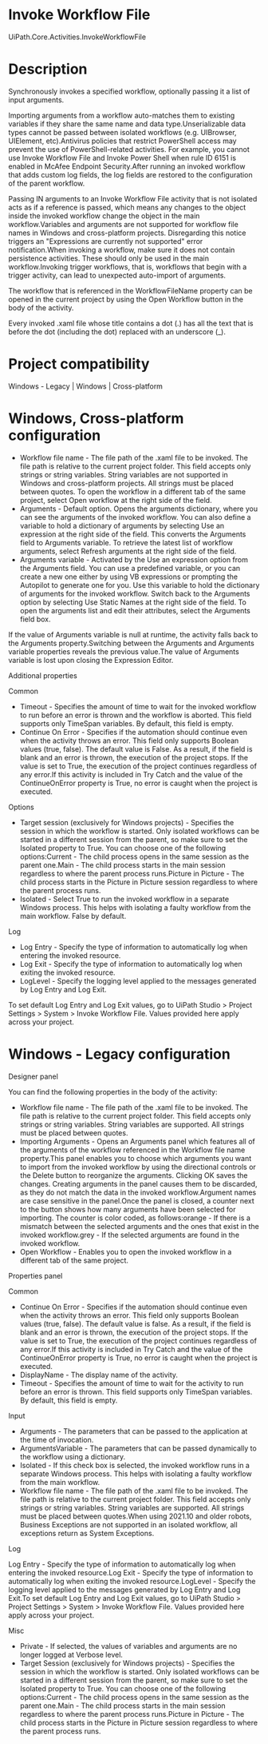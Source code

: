 ﻿# Invoke Workflow File

UiPath.Core.Activities.InvokeWorkflowFile

# Description

Synchronously invokes a specified workflow, optionally passing it a list of input arguments.

Importing arguments from a workflow auto-matches them to existing variables if they share the same name and data type.Unserializable data types cannot be passed between isolated workflows (e.g. UIBrowser, UIElement, etc).Antivirus policies that restrict PowerShell access may prevent the use of PowerShell-related activities. For example, you cannot use Invoke Workflow File and Invoke Power Shell when rule ID 6151 is enabled in McAfee Endpoint Security.After running an invoked workflow that adds custom log fields, the log fields are restored to the configuration of the parent workflow.

Passing IN arguments to an Invoke Workflow File activity that is not isolated acts as if a reference is passed, which means any changes to the object inside the invoked workflow change the object in the main workflow.Variables and arguments are not supported for workflow file names in Windows and cross-platform projects. Disregarding this notice triggers an "Expressions are currently not supported" error notification.When invoking a workflow, make sure it does not contain persistence activities. These should only be used in the main workflow.Invoking trigger workflows, that is, workflows that begin with a trigger activity, can lead to unexpected auto-import of arguments.

The workflow that is referenced in the WorkflowFileName property can be opened in the current project by using the Open Workflow button in the body of the activity.

Every invoked .xaml file whose title contains a dot (.) has all the text that is before the dot (including the dot) replaced with an underscore (_).

# Project compatibility

Windows - Legacy | Windows | Cross-platform

# Windows, Cross-platform configuration

* Workflow file name - The file path of the .xaml file to be invoked. The file path is relative to the current project folder. This field accepts only strings or string variables. String variables are not supported in Windows and cross-platform projects. All strings must be placed between quotes. To open the workflow in a different tab of the same project, select Open workflow at the right side of the field.
* Arguments - Default option. Opens the arguments dictionary, where you can see the arguments of the invoked workflow. You can also define a variable to hold a dictionary of arguments by selecting Use an expression at the right side of the field. This converts the Arguments field to Arguments variable. To retrieve the latest list of workflow arguments, select Refresh arguments at the right side of the field.
* Arguments variable - Activated by the Use an expression option from the Arguments field. You can use a predefined variable, or you can create a new one either by using VB expressions or prompting the Autopilot to generate one for you. Use this variable to hold the dictionary of arguments for the invoked workflow. Switch back to the Arguments option by selecting Use Static Names at the right side of the field. To open the arguments list and edit their attributes, select the Arguments field box.

If the value of Arguments variable is null at runtime, the activity falls back to the Arguments property.Switching between the Arguments and Arguments variable properties reveals the previous value.The value of Arguments variable is lost upon closing the Expression Editor.

Additional properties

Common

* Timeout - Specifies the amount of time to wait for the invoked workflow to run before an error is thrown and the workflow is aborted. This field supports only TimeSpan variables. By default, this field is empty.
* Continue On Error - Specifies if the automation should continue even when the activity throws an error. This field only supports Boolean values (true, false). The default value is False. As a result, if the field is blank and an error is thrown, the execution of the project stops. If the value is set to True, the execution of the project continues regardless of any error.If this activity is included in Try Catch and the value of the ContinueOnError property is True, no error is caught when the project is executed.

Options

* Target session (exclusively for Windows projects) - Specifies the session in which the workflow is started. Only isolated workflows can be started in a different session from the parent, so make sure to set the Isolated property to True. You can choose one of the following options:Current - The child process opens in the same session as the parent one.Main - The child process starts in the main session regardless to where the parent process runs.Picture in Picture - The child process starts in the Picture in Picture session regardless to where the parent process runs.
* Isolated - Select True to run the invoked workflow in a separate Windows process. This helps with isolating a faulty workflow from the main workflow. False by default.

Log

* Log Entry - Specify the type of information to automatically log when entering the invoked resource.
* Log Exit - Specify the type of information to automatically log when exiting the invoked resource.
* LogLevel - Specify the logging level applied to the messages generated by Log Entry and Log Exit.

To set default Log Entry and Log Exit values, go to UiPath Studio > Project Settings > System > Invoke Workflow File. Values provided here apply across your project.

# Windows - Legacy configuration

Designer panel

You can find the following properties in the body of the activity:

* Workflow file name - The file path of the .xaml file to be invoked. The file path is relative to the current project folder. This field accepts only strings or string variables. String variables are supported. All strings must be placed between quotes.
* Importing Arguments - Opens an Arguments panel which features all of the arguments of the workflow referenced in the Workflow file name property.This panel enables you to choose which arguments you want to import from the invoked workflow by using the directional controls or the Delete button to reorganize the arguments. Clicking OK saves the changes. Creating arguments in the panel causes them to be discarded, as they do not match the data in the invoked workflow.Argument names are case sensitive in the panel.Once the panel is closed, a counter next to the button shows how many arguments have been selected for importing. The counter is color coded, as follows:orange - If there is a mismatch between the selected arguments and the ones that exist in the invoked workflow.grey - If the selected arguments are found in the invoked workflow.
* Open Workflow - Enables you to open the invoked workflow in a different tab of the same project.

Properties panel

Common

* Continue On Error - Specifies if the automation should continue even when the activity throws an error. This field only supports Boolean values (true, false). The default value is false. As a result, if the field is blank and an error is thrown, the execution of the project stops. If the value is set to True, the execution of the project continues regardless of any error.If this activity is included in Try Catch and the value of the ContinueOnError property is True, no error is caught when the project is executed.
* DisplayName - The display name of the activity.
* Timeout - Specifies the amount of time to wait for the activity to run before an error is thrown. This field supports only TimeSpan variables. By default, this field is empty.

Input

* Arguments - The parameters that can be passed to the application at the time of invocation.
* ArgumentsVariable - The parameters that can be passed dynamically to the workflow using a dictionary.
* Isolated - If this check box is selected, the invoked workflow runs in a separate Windows process. This helps with isolating a faulty workflow from the main workflow.
* Workflow file name - The file path of the .xaml file to be invoked. The file path is relative to the current project folder. This field accepts only strings or string variables. String variables are supported. All strings must be placed between quotes.When using 2021.10 and older robots, Business Exceptions are not supported in an isolated workflow, all exceptions return as System Exceptions.

Log

Log Entry - Specify the type of information to automatically log when entering the invoked resource.Log Exit - Specify the type of information to automatically log when exiting the invoked resource.LogLevel - Specify the logging level applied to the messages generated by Log Entry and Log Exit.To set default Log Entry and Log Exit values, go to UiPath Studio > Project Settings > System > Invoke Workflow File. Values provided here apply across your project.

Misc

* Private - If selected, the values of variables and arguments are no longer logged at Verbose level.
* Target Session (exclusively for Windows projects) - Specifies the session in which the workflow is started. Only isolated workflows can be started in a different session from the parent, so make sure to set the Isolated property to True. You can choose one of the following options:Current - The child process opens in the same session as the parent one.Main - The child process starts in the main session regardless to where the parent process runs.Picture in Picture - The child process starts in the Picture in Picture session regardless to where the parent process runs.
